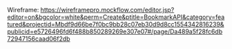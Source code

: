 Wireframe: https://wireframepro.mockflow.com/editor.jsp?editor=on&bgcolor=white&perm=Create&ptitle=BookmarkAPI&category=featured&projectid=Mbdf9d66be7f0bc9bb28c07eb30d9d8cc1554342816239&publicid=e5726496fd6f488b850289269e307e07#/page/Da489a5f28fc6db72947156caad06f2db
